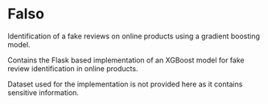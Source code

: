 # Falso
Identification of a fake reviews on online products using a gradient boosting model.

Contains the  Flask based implementation of an XGBoost model for fake review identification in online products.

Dataset used for the implementation is not provided here as it contains sensitive information.

